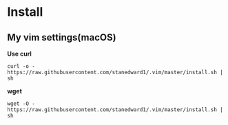 # Install

## My vim settings(macOS)

**Use curl**

```shell
curl -o - https://raw.githubusercontent.com/stanedward1/.vim/master/install.sh | sh
```

**wget**

```shell
wget -O - https://raw.githubusercontent.com/stanedward1/.vim/master/install.sh | sh
```

